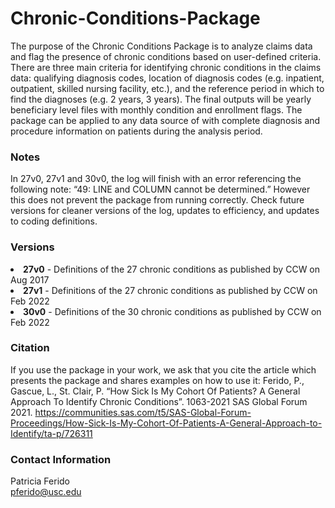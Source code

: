 # Chronic-Conditions-Package
The purpose of the Chronic Conditions Package is to analyze claims data and flag the presence of chronic conditions based on user-defined criteria. There are three main criteria for identifying chronic conditions in the claims data: qualifying diagnosis codes, location of diagnosis codes (e.g. inpatient, outpatient, skilled nursing facility, etc.), and the reference period in which to find the diagnoses (e.g. 2 years, 3 years). The final outputs will be yearly beneficiary level files with monthly condition and enrollment flags.
The package can be applied to any data source of with complete diagnosis and procedure information on patients during the analysis period.

### Notes
In 27v0, 27v1 and 30v0, the log will finish with an error referencing the following note: “49: LINE and COLUMN cannot be determined.” However this does not prevent the package from running correctly. Check future versions for cleaner versions of the log, updates to efficiency, and updates to coding definitions.

### Versions
<li> <strong>27v0</strong> - Definitions of the 27 chronic conditions as published by CCW on Aug 2017 </li>
<li> <strong>27v1</strong> - Definitions of the 27 chronic conditions as published by CCW on Feb 2022 </li>
<li> <strong>30v0</strong> - Definitions of the 30 chronic conditions as published by CCW on Feb 2022 </li>

### Citation
If you use the package in your work, we ask that you cite the article which presents the package and shares examples on how to use it:
Ferido, P., Gascue, L.,  St. Clair, P. “How Sick Is My Cohort Of Patients? A General Approach To Identify Chronic Conditions”. 1063-2021 SAS Global Forum 2021.
https://communities.sas.com/t5/SAS-Global-Forum-Proceedings/How-Sick-Is-My-Cohort-Of-Patients-A-General-Approach-to-Identify/ta-p/726311

### Contact Information
Patricia Ferido  
pferido@usc.edu
